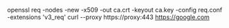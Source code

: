 openssl req -nodes -new -x509 -out ca.crt -keyout ca.key -config req.conf -extensions 'v3_req'
curl --proxy https://proxy:443 https://google.com
